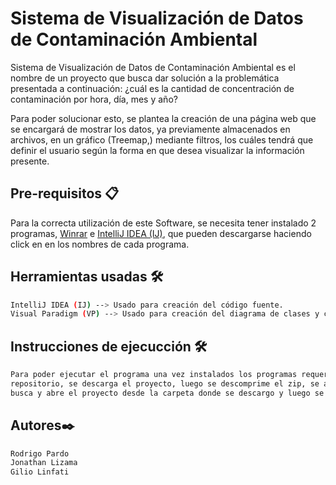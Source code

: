 # Sistema de Visualización de Datos de Contaminación Ambiental

Sistema de Visualización de Datos de Contaminación Ambiental es el nombre de un proyecto que busca dar solución a la problemática presentada a continuación: ¿cuál es la cantidad de concentración de contaminación por hora, día, mes y año?

Para poder solucionar esto, se plantea la creación de una página web que se encargará de mostrar los datos, ya previamente almacenados en archivos, en un gráfico (Treemap,) mediante filtros, los cuáles tendrá que definir el usuario según la forma en que desea visualizar la información presente.

## Pre-requisitos 📋



Para la correcta utilización de este Software, se necesita tener instalado 2 programas, [Winrar](https://www.winrar.es/descargas) e [IntelliJ IDEA (IJ)](https://www.jetbrains.com/es-es/idea/download/#section=windows), que pueden descargarse haciendo click en en los nombres de cada programa.


## Herramientas usadas 🛠️

```bash
IntelliJ IDEA (IJ) --> Usado para creación del código fuente.
Visual Paradigm (VP) --> Usado para creación del diagrama de clases y casos de uso.

```


## Instrucciones de ejecucción 🛠️

```bash
Para poder ejecutar el programa una vez instalados los programas requeridos, se va a la carpeta principal del 
repositorio, se descarga el proyecto, luego se descomprime el zip, se abre IJ, desde la interfaz de usuario se
busca y abre el proyecto desde la carpeta donde se descargo y luego se ejecuta el proyecto.

```


## Autores✒️

```bash
Rodrigo Pardo
Jonathan Lizama
Gilio Linfati
```
